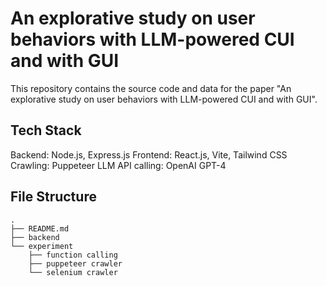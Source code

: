 # An explorative study on user behaviors with LLM-powered CUI and with GUI
This repository contains the source code and data for the paper "An explorative study on user behaviors with LLM-powered CUI and with GUI".

## Tech Stack
Backend: Node.js, Express.js
Frontend: React.js, Vite, Tailwind CSS
Crawling: Puppeteer
LLM API calling: OpenAI GPT-4

## File Structure
```
.
├── README.md
├── backend
└── experiment
    ├── function calling
    ├── puppeteer crawler
    └── selenium crawler

```



